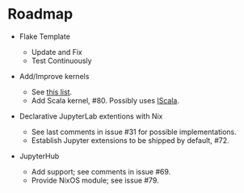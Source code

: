 # Roadmap

* Flake Template
  * Update and Fix
  * Test Continuously

* Add/Improve kernels
  * See [this list](https://github.com/tweag/jupyterWith/issues/79#issuecomment-670774373).
  * Add Scala kernel, #80. Possibly uses [IScala](https://github.com/mattpap/IScala).

* Declarative JupyterLab extentions with Nix
  * See last comments in issue #31 for possible implementations.
  * Establish Jupyter extensions to be shipped by default, #72.

* JupyterHub
  * Add support; see comments in issue #69.
  * Provide NixOS module; see issue #79.

